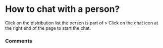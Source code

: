 # How to chat with a person?

<p class="no-margin">Click on the distribution list the person is part of &gt; Click on the chat icon at the right end of the page to start the chat.</p>

### Comments
<Comments />
